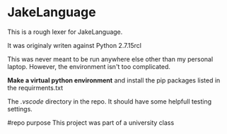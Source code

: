 # JakeLanguage

This is a rough lexer for JakeLanguage.

It was originaly writen against Python 2.7.15rcl

This was never meant to be run anywhere else other than my personal laptop. However, the environment isn't too complicated.

**Make a virtual python environment** and install the pip packages listed in the requirments.txt

The *.vscode* directory in the repo. It should have some helpfull testing settings.

#repo purpose
This project was part of a university class
